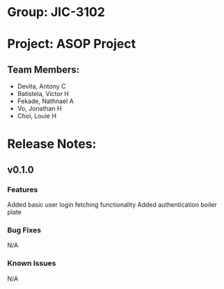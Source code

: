 # Group: JIC-3102
# Project: ASOP Project

## Team Members:
- Devita, Antony C
- Batistela, Victor H
- Fekade, Nathnael A
- Vo, Jonathan H
- Choi, Louie H

# Release Notes:
## v0.1.0
### Features
Added basic user login fetching functionality
Added authentication boiler plate
### Bug Fixes
N/A
### Known Issues
N/A